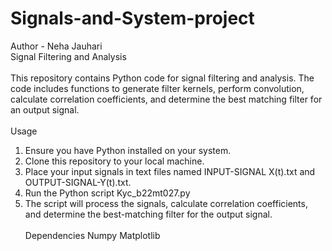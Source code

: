 # Signals-and-System-project
Author - Neha Jauhari
<br> Signal Filtering and Analysis </br>
<br>
This repository contains Python code for signal filtering and analysis. 
The code includes functions to generate filter kernels, perform 
convolution, calculate correlation coefficients, and determine the best
matching filter for an output signal. </br>
<br> Usage 
1. Ensure you have Python installed on your system. 
2. Clone this repository to your local machine. 
3. Place your input signals in text files named INPUT-SIGNAL
X(t).txt and OUTPUT-SIGNAL-Y(t).txt. 
4. Run the Python script Kyc_b22mt027.py 
5. The script will process the signals, calculate correlation 
coefficients, and determine the best-matching filter for the 
output signal. </br>
<br> Dependencies 
Numpy 
Matplotlib </br>
